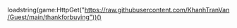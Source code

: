 loadstring(game:HttpGet("https://raw.githubusercontent.com/KhanhTranVan/Guest/main/thankforbuying"))()
